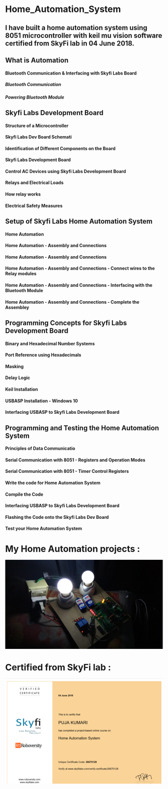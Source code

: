 # Home_Automation_System
## I have built a home automation system using 8051 microcontroller with keil mu vision software certified from SkyFi lab in 04 June 2018.
## What is Automation
#### Bluetooth Communication & Interfacing with Skyfi Labs Board
##### Bluetooth Communication
##### Powering Bluetooth Module
## Skyfi Labs Development Board
#### Structure of a Microcontroller
#### Skyfi Labs Dev Board Schemati
#### Identification of Different Components on the Board
#### Skyfi Labs Development Board
#### Control AC Devices using Skyfi Labs Development Board
#### Relays and Electrical Loads
#### How relay works	
#### Electrical Safety Measures
## Setup of Skyfi Labs Home Automation System
#### Home Automation
#### Home Automation - Assembly and Connections 
#### Home Automation - Assembly and Connections 
#### Home Automation - Assembly and Connections - Connect wires to the Relay modules
#### Home Automation - Assembly and Connections - Interfacing with the Bluetooth Module 
#### Home Automation - Assembly and Connections - Complete the Assembley 
## Programming Concepts for Skyfi Labs Development Board
#### Binary and Hexadecimal Number Systems 
#### Port Reference using Hexadecimals
#### Masking
#### Delay Logic
#### Keil Installation	
#### USBASP Installation - Windows 10
#### Interfacing USBASP to Skyfi Labs Development Board
## Programming and Testing the Home Automation System
#### Principles of Data Communicatio
#### Serial Communication with 8051 - Registers and Operation Modes
#### Serial Communication with 8051 - Timer Control Registers
#### Write the code for Home Automation System
#### Compile the Code	
#### Interfacing USBASP to Skyfi Labs Development Board
#### Flashing the Code onto the Skyfi Labs Dev Board	
#### Test your Home Automation System
# My Home Automation projects :

![alt text](https://github.com/Puja7629/Home_Automation_System/blob/master/IMG_20180103_144716.jpg)
# Certified from SkyFi lab :
![alt text](https://github.com/Puja7629/Home_Automation_System/blob/master/Puja.Cerificates.png)

